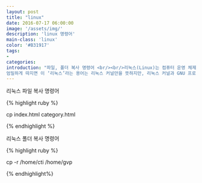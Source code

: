 ```yaml
---
layout: post
title: "linux"
date: 2016-07-17 06:00:00
image: '/assets/img/'
description: 'linux 명령어'
main-class: 'linux'
color: '#B31917'
tags:
- 
categories:
introduction: "파일, 폴더 복사 명령어 <br/><br/>리눅스(Linux)는 컴퓨터 운영 체제의 하나이며, 그 커널을 뜻하기도 한다. 리눅스는 자유 소프트웨어와 오픈 소스 개발의 가장 유명한 표본으로 들 수 있다. 리눅스는 다중 사용자, 다중 작업(멀티태스킹), 다중 스레드를 지원하는 네트워크 운영 체제(NOS)이다.
엄밀하게 따지면 이 ‘리눅스’라는 용어는 리눅스 커널만을 뜻하지만, 리눅스 커널과 GNU 프로젝트의 라이브러리와 도구들이 포함된, 전체 운영 체제(GNU/리눅스라고도 알려진)를 나타내는 말로 흔히 쓰인다"
---
```


리눅스 파일 복사 명령어

{% highlight ruby %}

cp index.html category.html 

{% endhighlight %}

 리눅스 폴더 복사 명령어

{% highlight ruby %}

cp -r /home/cti /home/gvp

{% endhighlight%}

